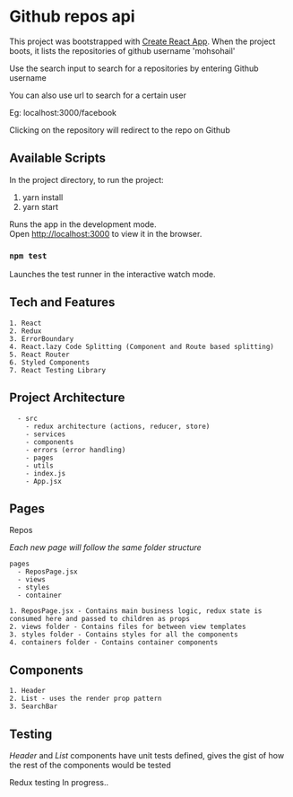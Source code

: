 # Github repos api

This project was bootstrapped with [Create React App](https://github.com/facebook/create-react-app).
When the project boots, it lists the repositories of github username 'mohsohail'

Use the search input to search for a repositories by entering Github username

You can also use url to search for a certain user

Eg: localhost:3000/facebook

Clicking on the repository will redirect to the repo on Github

## Available Scripts

In the project directory, to run the project:

1. yarn install
2. yarn start

Runs the app in the development mode.<br>
Open [http://localhost:3000](http://localhost:3000) to view it in the browser.

### `npm test`

Launches the test runner in the interactive watch mode.<br>

## Tech and Features

```
1. React
2. Redux
3. ErrorBoundary
4. React.lazy Code Splitting (Component and Route based splitting)
5. React Router
6. Styled Components
7. React Testing Library
```

## Project Architecture

```
  - src
    - redux architecture (actions, reducer, store)
    - services
    - components
    - errors (error handling)
    - pages
    - utils
    - index.js
    - App.jsx
```

## Pages

Repos

_Each new page will follow the same folder structure_

```
pages
  - ReposPage.jsx
  - views
  - styles
  - container

1. ReposPage.jsx - Contains main business logic, redux state is consumed here and passed to children as props
2. views folder - Contains files for between view templates
3. styles folder - Contains styles for all the components
4. containers folder - Contains container components
```

## Components

```
1. Header
2. List - uses the render prop pattern
3. SearchBar
```

## Testing

_Header_ and _List_ components have unit tests defined, gives the gist of how the rest of the components would be tested

Redux testing
In progress..
